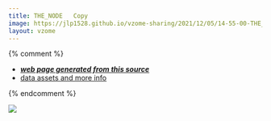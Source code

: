 ```yaml
---
title: THE_NODE   Copy
image: https://jlp1528.github.io/vzome-sharing/2021/12/05/14-55-00-THE_NODE%20-%20Copy/THE_NODE%20-%20Copy.png
layout: vzome
---
```


{% comment %}
 - [***web page generated from this source***][post]
 - [data assets and more info][github]

[post]: <https://jlp1528.github.io/vzome-sharing/2021/12/05/THE_NODE%20-%20Copy-14-55-00.html>
[github]: <https://github.com/jlp1528/vzome-sharing/tree/main/2021/12/05/14-55-00-THE_NODE%20-%20Copy/>
{% endcomment %}

<vzome-viewer style="width: 100%; height: 65vh;"
       src="https://jlp1528.github.io/vzome-sharing/2021/12/05/14-55-00-THE_NODE - Copy/THE_NODE - Copy.vZome" >
  <img src="https://jlp1528.github.io/vzome-sharing/2021/12/05/14-55-00-THE_NODE - Copy/THE_NODE - Copy.png" />
</vzome-viewer>
